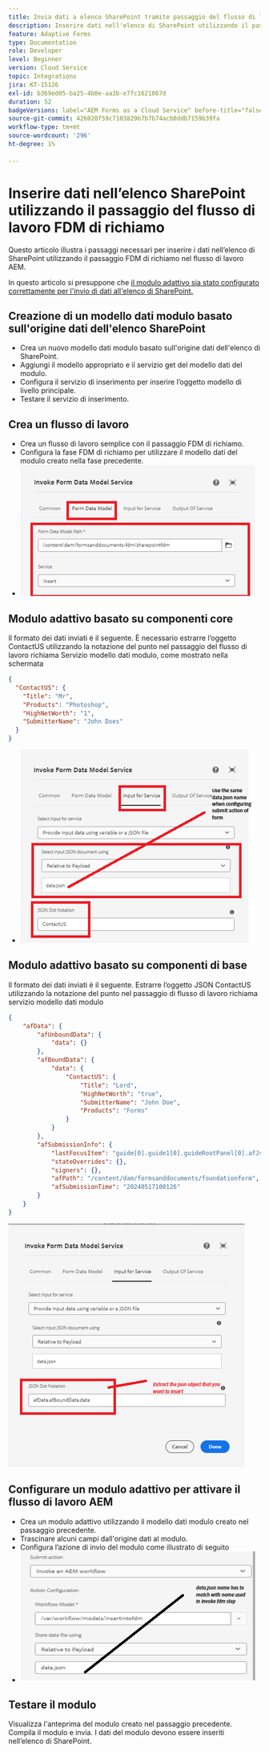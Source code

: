 ```yaml
---
title: Invia dati a elenco SharePoint tramite passaggio del flusso di lavoro
description: Inserire dati nell'elenco di SharePoint utilizzando il passaggio del flusso di lavoro FDM di richiamo
feature: Adaptive Forms
type: Documentation
role: Developer
level: Beginner
version: Cloud Service
topic: Integrations
jira: KT-15126
exl-id: b369ed05-ba25-4b0e-aa3b-e7fc1621067d
duration: 52
badgeVersions: label="AEM Forms as a Cloud Service" before-title="false"
source-git-commit: 426020f59c7103829b7b7b74acb0ddb7159b39fa
workflow-type: tm+mt
source-wordcount: '296'
ht-degree: 1%

---
```


# Inserire dati nell’elenco SharePoint utilizzando il passaggio del flusso di lavoro FDM di richiamo


Questo articolo illustra i passaggi necessari per inserire i dati nell’elenco di SharePoint utilizzando il passaggio FDM di richiamo nel flusso di lavoro AEM.

In questo articolo si presuppone che [il modulo adattivo sia stato configurato correttamente per l&#39;invio di dati all&#39;elenco di SharePoint.](https://experienceleague.adobe.com/docs/experience-manager-cloud-service/content/forms/adaptive-forms-authoring/authoring-adaptive-forms-core-components/create-an-adaptive-form-on-forms-cs/configure-submit-actions-core-components.html?lang=en#connect-af-sharepoint-list)


## Creazione di un modello dati modulo basato sull&#39;origine dati dell&#39;elenco SharePoint

* Crea un nuovo modello dati modulo basato sull&#39;origine dati dell&#39;elenco di SharePoint.
* Aggiungi il modello appropriato e il servizio get del modello dati del modulo.
* Configura il servizio di inserimento per inserire l’oggetto modello di livello principale.
* Testare il servizio di inserimento.


## Crea un flusso di lavoro

* Crea un flusso di lavoro semplice con il passaggio FDM di richiamo.
* Configura la fase FDM di richiamo per utilizzare il modello dati del modulo creato nella fase precedente.
* ![fdm-associato](assets/fdm-insert-1.png)

## Modulo adattivo basato su componenti core

Il formato dei dati inviati è il seguente. È necessario estrarre l’oggetto ContactUS utilizzando la notazione del punto nel passaggio del flusso di lavoro richiama Servizio modello dati modulo, come mostrato nella schermata

```json
{
  "ContactUS": {
    "Title": "Mr",
    "Products": "Photoshop",
    "HighNetWorth": "1",
    "SubmitterName": "John Does"
  }
}
```


* ![map-input-parameters](assets/fdm-insert-2.png)


## Modulo adattivo basato su componenti di base

Il formato dei dati inviati è il seguente. Estrarre l’oggetto JSON ContactUS utilizzando la notazione del punto nel passaggio di flusso di lavoro richiama servizio modello dati modulo

```json
{
    "afData": {
        "afUnboundData": {
            "data": {}
        },
        "afBoundData": {
            "data": {
                "ContactUS": {
                    "Title": "Lord",
                    "HighNetWorth": "true",
                    "SubmitterName": "John Doe",
                    "Products": "Forms"
                }
            }
        },
        "afSubmissionInfo": {
            "lastFocusItem": "guide[0].guide1[0].guideRootPanel[0].afJsonSchemaRoot[0]",
            "stateOverrides": {},
            "signers": {},
            "afPath": "/content/dam/formsanddocuments/foundationform",
            "afSubmissionTime": "20240517100126"
        }
    }
}
```

![modulo basato su Foundation](assets/foundation-based-form.png)

## Configurare un modulo adattivo per attivare il flusso di lavoro AEM

* Crea un modulo adattivo utilizzando il modello dati modulo creato nel passaggio precedente.
* Trascinare alcuni campi dall&#39;origine dati al modulo.
* Configura l’azione di invio del modulo come illustrato di seguito
* ![submit-action](assets/configure-af.png)



## Testare il modulo

Visualizza l&#39;anteprima del modulo creato nel passaggio precedente. Compila il modulo e invia. I dati del modulo devono essere inseriti nell’elenco di SharePoint.
